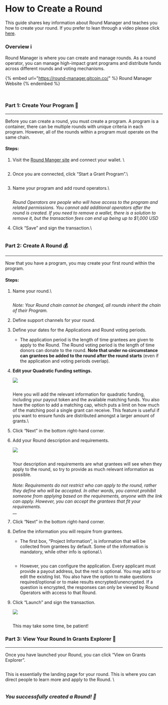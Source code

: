 # How to Create a Round

This guide shares key information about Round Manager and teaches you how to create your round. If you prefer to lean through a video please click [here](https://www.loom.com/share/295677ce07fc4cce83b3f246256f6ee3).&#x20;

### Overview ℹ️

Round Manager is where you can create and manage rounds. As a round operator, you can manage high-impact grant programs and distribute funds across different rounds and voting mechanisms.

{% embed url="https://round-manager.gitcoin.co/" %}
Round Manager Website
{% endembed %}

<div>

<img src="https://s3-us-west-2.amazonaws.com/secure.notion-static.com/91b59f61-0f7c-4b60-912b-d29f35560fe2/Untitled.png" alt="">

 

<figure><img src="../../.gitbook/assets/RM.png" alt=""><figcaption></figcaption></figure>

</div>

### Part 1: Create Your Program 🎨

***

Before you can create a round, you must create a program. A program is a container, there can be multiple rounds with unique criteria in each program. However, all of the rounds within a program must operate on the same chain.

#### Steps:

1.  Visit the [Round Manger site](https://round-manager.gitcoin.co/) and connect your wallet. \


    <figure><img src="https://gitcoin.notion.site/image/https%3A%2F%2Fs3-us-west-2.amazonaws.com%2Fsecure.notion-static.com%2F84b8b8a0-f412-4080-a802-39b2e94340f8%2FScreen_Shot_2023-01-20_at_3.37.12_PM.png?id=9484b2b5-bd80-4453-afca-3ca7db5dda44&#x26;table=block&#x26;spaceId=d5441ecb-756c-4608-a398-8b34fc71ebe8&#x26;width=1340&#x26;userId=&#x26;cache=v2" alt=""><figcaption></figcaption></figure>
2.  Once you are connected, click “Start a Grant Program”.\


    <figure><img src="../../.gitbook/assets/image (10).png" alt=""><figcaption></figcaption></figure>
3.  Name your program and add round operators.\


    <figure><img src="../../.gitbook/assets/image (2).png" alt=""><figcaption></figcaption></figure>

    _Round Operators are people who will have access to the program and related permissions. You cannot add additional operators after the round is created. If you need to remove a wallet, there is a solution to remove it, but the transaction fees can end up being up to $1,000 USD_
4.  Click “Save” and sign the transaction.\


    <figure><img src="../../.gitbook/assets/image (5).png" alt=""><figcaption></figcaption></figure>

### Part 2: Create A Round 💰

***

Now that you have a program, you may create your first round within the program.

#### Steps:

1.  Name your round.\


    <figure><img src="../../.gitbook/assets/image (11).png" alt=""><figcaption></figcaption></figure>

    _Note: Your Round chain cannot be changed, all rounds inherit the chain of their Program._
2. Define support channels for your round.
3. Define your dates for the Applications and Round voting periods.
   * The application period is the length of time grantees are given to apply to the Round. The Round voting period is the length of time donors can donate to the round. **Note that under no circumstance** **can grantees be added to the round after the round starts** (even if the application and voting periods overlap).
4.  **Edit your Quadratic Funding settings.**

    ![](https://s3-us-west-2.amazonaws.com/secure.notion-static.com/7696238e-7e7e-4202-9ce2-ed383fb44ca4/Screen\_Shot\_2023-01-20\_at\_3.44.19\_PM.png)

    <figure><img src="../../.gitbook/assets/image (9).png" alt=""><figcaption></figcaption></figure>

    Here you will add the relevant information for quadratic funding, including your payout token and the available matching funds. You also have the option to add a matching cap, which puts a limit on how much of the matching pool a single grant can receive. This feature is useful if you want to ensure funds are distributed amongst a larger amount of grants.\

5. Click “Next” in the bottom right-hand corner.
6.  Add your Round description and requirements.

    ![](https://s3-us-west-2.amazonaws.com/secure.notion-static.com/cece96e3-f4ba-435f-8356-a8d20481711c/Screen\_Shot\_2023-01-20\_at\_3.45.29\_PM.png)

    <figure><img src="../../.gitbook/assets/image (8).png" alt=""><figcaption></figcaption></figure>

    Your description and requirements are what grantees will see when they apply to the round, so try to provide as much relevant information as possible. \
    \
    _Note: Requirements do not restrict who can apply to the round, rather they define who will be accepted. In other words, you cannot prohibit someone from applying based on the requirements, anyone with the link can apply. However, you can accept the grantees that fit your requirements._\
    __
7. Click “Next” in the bottom right-hand corner.
8. Define the information you will require from grantees.
   *   The first box, “Project Information”, is information that will be collected from grantees by default. Some of the information is mandatory, while other info is optional.\


       <figure><img src="../../.gitbook/assets/image (4).png" alt=""><figcaption></figcaption></figure>
   * However, you can configure the application. Every applicant must provide a payout address, but the rest is optional. You may add to or edit the existing list. You also have the option to make questions required/optional or to make results encrypted/unencrypted. If a question is encrypted, the responses can only be viewed by Round Operators with access to that Round.
9.  Click “Launch” and sign the transaction.

    ![](https://s3-us-west-2.amazonaws.com/secure.notion-static.com/8aac6d4b-f464-417a-88d1-b8f8e750d619/Screen\_Shot\_2023-01-20\_at\_3.49.05\_PM.png)

    <figure><img src="../../.gitbook/assets/image (6).png" alt=""><figcaption></figcaption></figure>

    This may take some time, be patient!

### Part 3: View Your Round In Grants Explorer 🔭

***

Once you have launched your Round, you can click “View on Grants Explorer”.

<figure><img src="../../.gitbook/assets/image (3).png" alt=""><figcaption></figcaption></figure>

This is essentially the landing page for your round. This is where you can direct people to learn more and apply to the Round. \


<figure><img src="../../.gitbook/assets/image (7).png" alt=""><figcaption></figcaption></figure>

### _You successfully created a Round! 🎊_
